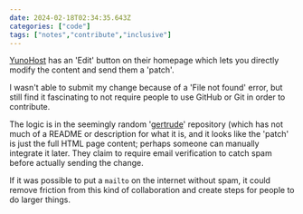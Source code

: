 ```yaml
---
date: 2024-02-18T02:34:35.643Z
categories: ["code"]
tags: ["notes","contribute","inclusive"]
---
```

[YunoHost](https://yunohost.org) has an 'Edit' button on their homepage which lets you directly modify the content and send them a 'patch'.

I wasn't able to submit my change because of a 'File not found' error, but still find it fascinating to not require people to use GitHub or Git in order to contribute.

The logic is in the seemingly random '[gertrude](https://github.com/YunoHost/gertrude/blob/master/frontend/static/_js/app.js)' repository (which has not much of a README or description for what it is, and it looks like the 'patch' is just the full HTML page content; perhaps someone can manually integrate it later. They claim to require email verification to catch spam before actually sending the change.

If it was possible to put a `mailto` on the internet without spam, it could remove friction from this kind of collaboration and create steps for people to do larger things.
